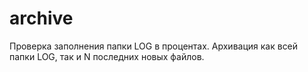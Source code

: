 # archive
Проверка заполнения папки LOG в процентах. Архивация как всей папки LOG, так и N последних новых файлов.
